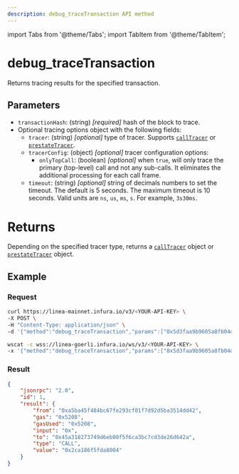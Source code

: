 ```yaml
---
description: debug_traceTransaction API method
---
```

import Tabs from '@theme/Tabs';
import TabItem from '@theme/TabItem';

# debug_traceTransaction

Returns tracing results for the specified transaction.

## Parameters

- `transactionHash`: (string) _[required]_ hash of the block to trace.
- Optional tracing options object with the following fields:
    - `tracer`: (string) _[optional]_ type of tracer. Supports [`callTracer`](index.md#calltracer) or
        [`prestateTracer`](index.md##prestatetracer).
    - `tracerConfig`: (object) _[optional]_  tracer configuration options:
        - `onlyTopCall`: (boolean) _[optional]_ when `true`, will only trace the primary (top-level) call and not any
            sub-calls. It eliminates the additional processing for each call frame.
    - `timeout`: (string) _[optional]_ string of decimals numbers to set the timeout. The default is 5 seconds. The maximum
        timeout is 10 seconds. Valid units are `ns`, `us`, `ms`, `s`. For example, `3s30ms`.

# Returns

Depending on the specified tracer type, returns a [`callTracer`](index.md##calltracer) object or
[`prestateTracer`](index.md#prestatetracer) object.

## Example

### Request

<Tabs>
  <TabItem value="cURL" label="cURL" default>

```bash
curl https://linea-mainnet.infura.io/v3/<YOUR-API-KEY> \
-X POST \
-H "Content-Type: application/json" \
-d '{"method":"debug_traceTransaction","params":["0x5d3faa9b9605a8fb04d989a79bfe6d3b708bdcfc66048d2fe18ed2dda4a8297c", {"tracer": "callTracer"}],"id":1,"jsonrpc":"2.0"}'
```

  </TabItem>
  <TabItem value="WSS" label="WSS" >

```bash
wscat -c wss://linea-goerli.infura.io/ws/v3/<YOUR-API-KEY> \
-x '{"method":"debug_traceTransaction","params":["0x5d3faa9b9605a8fb04d989a79bfe6d3b708bdcfc66048d2fe18ed2dda4a8297c", {"tracer": "callTracer"}],"id":1,"jsonrpc":"2.0"}'
```

  </TabItem>
</Tabs>

### Result

```json
{
    "jsonrpc": "2.0",
    "id": 1,
    "result": {
        "from": "0xa5ba45f484bc67fe293cf01f7d92d5ba3514dd42",
        "gas": "0x5208",
        "gasUsed": "0x5208",
        "input": "0x",
        "to": "0x45a318273749d6eb00f5f6ca3bc7cd3de26d642a",
        "type": "CALL",
        "value": "0x2ca186f5fda8004"
    }
}
```
